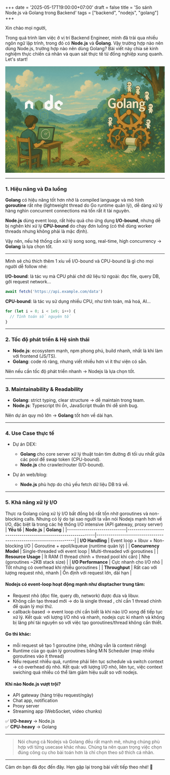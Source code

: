 +++
date = '2025-05-17T19:00:00+07:00'
draft = false
title = 'So sánh Node.js và Golang trong Backend'
tags = ["backend", "nodejs", "golang"]
+++

Xin chào mọi người,

Trong quá trình làm việc ở vị trí Backend Engineer, mình đã trải qua nhiều ngôn ngữ lập trình, trong đó có **Node.js** và **Golang**. Vậy trường hợp nào nên dùng Node.js, trường hợp nào nên dùng Golang? Bài viết này chia sẻ kinh nghiệm thực chiến cá nhân và quan sát thực tế từ đồng nghiệp xung quanh. Let's start!

![Nodejs-vs-Golang](nodejs-go.png)

---

### 1. Hiệu năng và Đa luồng

**Golang** có hiệu năng tốt hơn nhờ là compiled language và mô hình **goroutine** rất nhẹ (lightweight thread do Go runtime quản lý), dễ dàng xử lý hàng nghìn concurrent connections mà tốn rất ít tài nguyên.

**Node.js** dùng event loop, rất hiệu quả cho ứng dụng **I/O-bound**, nhưng dễ bị nghẽn khi xử lý **CPU-bound** do chạy đơn luồng (có thể dùng worker threads nhưng không phải là mặc định).

Vậy nên, nếu hệ thống cần xử lý song song, real-time, high concurrency → **Golang** là lựa chọn tốt.

---
Mình sẽ chú thích thêm 1 xíu về I/O-bound và CPU-bound là gì cho mọi người dễ follow nhé:

**I/O-bound**: là tác vụ mà CPU phải chờ dữ liệu từ ngoài: đọc file, query DB, gởi request network...

```js
await fetch('https://api.example.com/data')
```

**CPU-bound**: là tác vụ sử dụng nhiều CPU, như tính toán, mã hoá, AI...

```js
for (let i = 0; i < 1e9; i++) {
  // Tính toán số nguyên tố
}
```

---

### 2. Tốc độ phát triển & Hệ sinh thái

- **Node.js**: ecosystem mạnh, npm phong phú, build nhanh, nhất là khi làm với frontend (JS/TS).
- **Golang**: code rõ ràng, nhưng viết nhiều hơn vì ít thư viện có sẵn.

Nên nếu cần tốc độ phát triển nhanh → Nodejs là lựa chọn tốt.

---

### 3. Maintainability & Readability

- **Golang**: strict typing, clear structure → dễ maintain trong team.
- **Node.js**: Typescript thì ổn, JavaScript thuần thì dễ sinh bug.

Nên dự án quy mô lớn → **Golang** tốt hơn về dài hạn.

---

### 4. Use Case thực tế

- Dự án DEX:
  - **Golang** cho core server xử lý thuật toán tìm đường đi tối ưu nhất giữa các pool để swap token (CPU-bound).
  - **Node.js** cho crawler/router (I/O-bound).

- Dự án web/blog:
  - **Node.js** phù hợp do chủ yếu fetch dữ liệu DB trả về.

---

### 5. Khả năng xử lý I/O

Thực ra Golang cũng xử lý I/O bất đồng bộ rất tốn nhờ goroutines và non-blocking calls. Nhưng có lý do tại sao người ta vẫn nói Nodejs mạnh hơn về I/O, đặc biệt là trong các hệ thống I/O intensive (API gateway, proxy server)
| **Yếu tố**          | **Node.js**                                                 | **Golang**                                                       |
|-----------------------------|--------------------------------------------------------------|-------------------------------------------------------------------|
| **I/O Handling**            | Event loop + libuv + Non-blocking I/O                        | Goroutine + epoll/kqueue (runtime quản lý)                        |
| **Concurrency Model**       | Single-threaded với event loop                              | Multi-threaded với goroutines                                     |
| **Resource Usage**          | Ít RAM (1 thread chính + thread pool khi cần)               | Nhẹ (goroutines ~2KB stack size)                                  |
| **I/O Performance**         | Cực nhanh cho I/O nhỏ                                       | Tốt nhưng có overhead khi nhiều goroutines                        |
| **Throughput**              | Rất cao với lượng request nhỏ, nhanh                        | Ổn định với request lớn, dài hạn                                  |

#### Nodejs có event-loop hoạt động mạnh như disptacher trung tâm:
- Request nhỏ (đọc file, query db, network) được đưa và libuv.
- Không cần tạo thread mới -> do là single thread , chỉ cần 1 thread chính để quản lý mọi thứ.
- callback-based -> event loop chỉ cần biết là khi nào I/O xong để tiếp tục xử lý.
Kết quả: với lượng I/O nhỏ và nhanh, nodejs cực kì nhanh và không bị lãng phí tài nguyên so với việc tạo goroutines/thread không cần thiết.

#### Go thì khác: 
- mỗi request sẽ tạo 1 goroutine (nhẹ, những vẫn là context riêng)
- Runtime của go quản lý goroutines bằng M:N Scheduler (map nhiều goroutines vào ít thread)
- Nếu request nhiều quá, runtime phải liên tục schedule và switch context -> có overhead dù nhỏ.
Kết quả: với lượng I/O nhỏ, liên tục, việc context swiching quá nhiều có thể làm giảm hiệu suất so với nodejs.

#### Khi nào Node.js vượt trội?
- API gateway (hàng triệu request/ngày)
- Chat app, notification
- Proxy server
- Streaming app (WebSocket, video chunks)

✅ **I/O-heavy** → Node.js  
✅ **CPU-heavy** → Golang

---

> Nói chung cả Nodejs và Golang đều rất mạnh mẽ, nhưng chúng phù hợp với từng usecase khác nhau. Chúng ta nên quan trọng việc chọn đúng công cụ cho bài toán hơn là chỉ chọn theo sở thích cá nhân.

---

Cảm ơn bạn đã đọc đến đây. Hẹn gặp lại trong bài viết tiếp theo nhé! 🙌